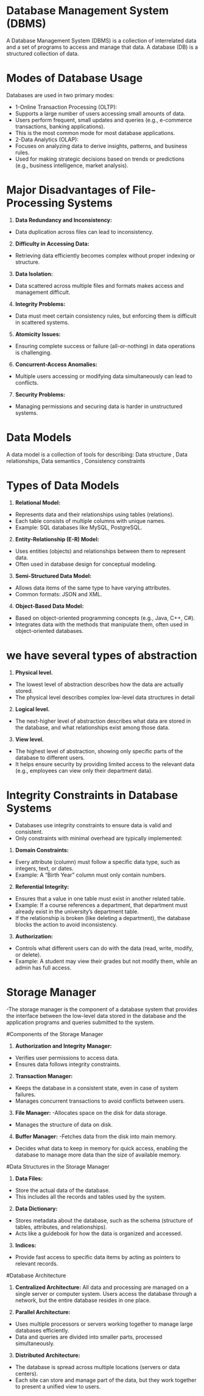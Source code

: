 # Database Management System (DBMS)

A Database Management System (DBMS) is a collection of interrelated data and a set of programs to access and manage that data.
A database (DB) is a structured collection of data.

# Modes of Database Usage

Databases are used in two primary modes:
- 1-Online Transaction Processing (OLTP):
- Supports a large number of users accessing small amounts of data.
- Users perform frequent, small updates and queries (e.g., e-commerce transactions, banking applications).
- This is the most common mode for most database applications.
- 2-Data Analytics (OLAP):
- Focuses on analyzing data to derive insights, patterns, and business rules.
- Used for making strategic decisions based on trends or predictions (e.g., business intelligence, market analysis).

# Major Disadvantages of File-Processing Systems

1. **Data Redundancy and Inconsistency:**
- Data duplication across files can lead to inconsistency.
2. **Difficulty in Accessing Data:**
- Retrieving data efficiently becomes complex without proper indexing or structure.
3. **Data Isolation:**
- Data scattered across multiple files and formats makes access and management difficult.
4. **Integrity Problems:**
- Data must meet certain consistency rules, but enforcing them is difficult in scattered systems.
5. **Atomicity Issues:**
- Ensuring complete success or failure (all-or-nothing) in data operations is challenging.
6. **Concurrent-Access Anomalies:**
- Multiple users accessing or modifying data simultaneously can lead to conflicts.
7. **Security Problems:**
- Managing permissions and securing data is harder in unstructured systems.

# Data Models
A data model is a collection of tools for describing:
Data structure ,
Data relationships,
Data semantics ,
Consistency constraints

# Types of Data Models
1. **Relational Model:**
- Represents data and their relationships using tables (relations).
- Each table consists of multiple columns with unique names.
- Example: SQL databases like MySQL, PostgreSQL.
2. **Entity-Relationship (E-R) Model:**
- Uses entities (objects) and relationships between them to represent data.
- Often used in database design for conceptual modeling.
3. **Semi-Structured Data Model:**
- Allows data items of the same type to have varying attributes.
- Common formats: JSON and XML.
4. **Object-Based Data Model:**
- Based on object-oriented programming concepts (e.g., Java, C++, C#).
- Integrates data with the methods that manipulate them, often used in object-oriented databases.

# we have several types of abstraction 
 1. **Physical level.**
-  The lowest level of abstraction describes how the data are actually stored.
-  The physical level describes complex low-level data structures in detail
2. **Logical level.**
-  The next-higher level of abstraction describes what data are stored in the database, and what relationships exist among those data.
3. **View level.**
- The highest level of abstraction, showing only specific parts of the database to different users.
- It helps ensure security by providing limited access to the relevant data (e.g., employees can view only their department data).

# Integrity Constraints in Database Systems
- Databases use integrity constraints to ensure data is valid and consistent.
- Only constraints with minimal overhead are typically implemented:

1. **Domain Constraints:**
- Every attribute (column) must follow a specific data type, such as integers, text, or dates.
- Example: A “Birth Year” column must only contain numbers.
2. **Referential Integrity:**
- Ensures that a value in one table must exist in another related table.
- Example: If a course references a department, that department must already exist in the university’s department table.
- If the relationship is broken (like deleting a department), the database blocks the action to avoid inconsistency.
3. **Authorization:**
- Controls what different users can do with the data (read, write, modify, or delete).
- Example: A student may view their grades but not modify them, while an admin has full access.

#  Storage Manager
-The storage manager is the component of a database system that provides the interface
 between the low-level data stored in the database and the application programs and
 queries submitted to the system.

 #Components of the Storage Manager

 1. **Authorization and Integrity Manager:**
- Verifies user permissions to access data.
- Ensures data follows integrity constraints.
2. **Transaction Manager:**
- Keeps the database in a consistent state, even in case of system failures.
- Manages concurrent transactions to avoid conflicts between users.
3. **File Manager:**
-Allocates space on the disk for data storage.
- Manages the structure of data on disk.
4. **Buffer Manager:**
-Fetches data from the disk into main memory.
- Decides what data to keep in memory for quick access, enabling the database to manage more data than the size of available memory.

#Data Structures in the Storage Manager
1. **Data Files:**
- Store the actual data of the database.
- This includes all the records and tables used by the system.
2. **Data Dictionary:**
- Stores metadata about the database, such as the schema (structure of tables, attributes, and relationships).
- Acts like a guidebook for how the data is organized and accessed.
3. **Indices:**
- Provide fast access to specific data items by acting as pointers to relevant records.

#Database Architecture
1. **Centralized Architecture:**
All data and processing are managed on a single server or computer system.
Users access the database through a network, but the entire database resides in one place.

2. **Parallel Architecture:**
- Uses multiple processors or servers working together to manage large databases efficiently.
- Data and queries are divided into smaller parts, processed simultaneously.

3. **Distributed Architecture:**
- The database is spread across multiple locations (servers or data centers).
- Each site can store and manage part of the data, but they work together to present a unified view to users.

